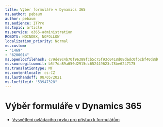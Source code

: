 ```yaml
---
title: Výběr formuláře v Dynamics 365
ms.author: pebaum
author: pebaum
ms.audience: ITPro
ms.topic: article
ms.service: o365-administration
ROBOTS: NOINDEX, NOFOLLOW
localization_priority: Normal
ms.custom:
- "1469"
- "6200014"
ms.openlocfilehash: c79de9c4b70f96389fcb5c75f93c0418d08dadc0fbcbf40d8d0dc13143853087
ms.sourcegitcommit: b5f7da89a650d2915dc652449623c78be6247175
ms.translationtype: MT
ms.contentlocale: cs-CZ
ms.lasthandoff: 08/05/2021
ms.locfileid: "53947328"
---
```

# <a name="dynamics-365-form-selector"></a>Výběr formuláře v Dynamics 365

* [Vysvětlení ovládacího prvku pro přístup k formulářům](https://docs.microsoft.com/dynamics365/customer-engagement/customize/control-access-forms)
